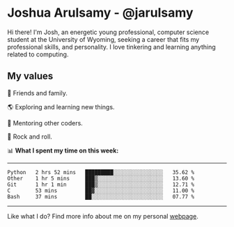 # Joshua Arulsamy - @jarulsamy

Hi there! I'm Josh, an energetic young professional, computer science student at the University of Wyoming, seeking a career that fits my professional skills, and personality. I love tinkering and learning anything related to computing.

## My values

:yellow_heart: Friends and family.

:earth_americas: Exploring and learning new things.

:book: Mentoring other coders.

:guitar: Rock and roll.

:bar_chart: **What I spent my time on this week:**

------
<!--START_SECTION:waka-->
```text
Python   2 hrs 52 mins   █████████░░░░░░░░░░░░░░░░   35.62 % 
Other    1 hr 5 mins     ███▒░░░░░░░░░░░░░░░░░░░░░   13.60 % 
Git      1 hr 1 min      ███▒░░░░░░░░░░░░░░░░░░░░░   12.71 % 
C        53 mins         ██▓░░░░░░░░░░░░░░░░░░░░░░   11.00 % 
Bash     37 mins         ██░░░░░░░░░░░░░░░░░░░░░░░   07.77 % 
```
<!--END_SECTION:waka-->
------

Like what I do? Find more info about me on my personal [webpage](https://arulsamy.me).

